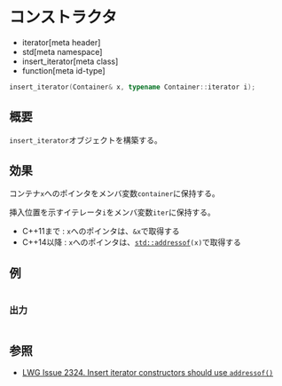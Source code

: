 # コンストラクタ
* iterator[meta header]
* std[meta namespace]
* insert_iterator[meta class]
* function[meta id-type]

```cpp
insert_iterator(Container& x, typename Container::iterator i);
```

## 概要
`insert_iterator`オブジェクトを構築する。


## 効果
コンテナ`x`へのポインタをメンバ変数`container`に保持する。

挿入位置を示すイテレータ`i`をメンバ変数`iter`に保持する。

- C++11まで : `x`へのポインタは、`&x`で取得する
- C++14以降 : `x`へのポインタは、[`std::addressof`](/reference/memory/addressof.md)`(x)`で取得する

## 例
```cpp
```

### 出力
```
```

## 参照
- [LWG Issue 2324. Insert iterator constructors should use `addressof()`](http://www.open-std.org/jtc1/sc22/wg21/docs/lwg-defects.html#2324)
